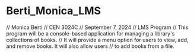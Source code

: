 ﻿# Berti_Monica_LMS
// Monica Berti
// CEN 3024C
// September 7, 2024
// LMS Program
// This program will be a console-based application for managing a library's collections of books.
// It will provide a menu option for users to view, add, and remove books. It will also allow users
// to add books from a file.
